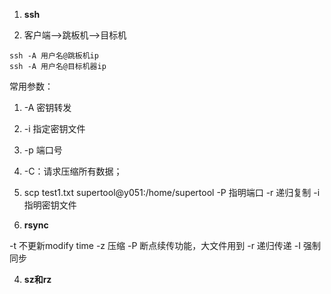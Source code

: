 1. **ssh**

1. 客户端-->跳板机-->目标机
```
ssh -A 用户名@跳板机ip
ssh -A 用户名@目标机器ip
```
常用参数：
1. -A 密钥转发
2. -i 指定密钥文件
3. -p 端口号
5. -C：请求压缩所有数据；

2. scp test1.txt supertool@y051:/home/supertool
-P  指明端口
-r  递归复制
-i  指明密钥文件


3. **rsync**

-t  不更新modify time
-z  压缩
-P  断点续传功能，大文件用到
-r  递归传递
-I  强制同步

4. **sz和rz**



